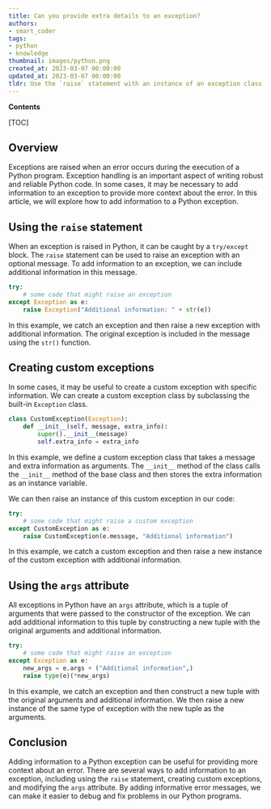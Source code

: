 ```yaml
---
title: Can you provide extra details to an exception?
authors:
- smart_coder
tags:
- python
- knowledge
thumbnail: images/python.png
created_at: 2023-03-07 00:00:00
updated_at: 2023-03-07 00:00:00
tldr: Use the `raise` statement with an instance of an exception class and pass additional information to the constructor of the exception class.
---
```


**Contents**

[TOC]

## Overview

Exceptions are raised when an error occurs during the execution of a Python program. Exception handling is an important aspect of writing robust and reliable Python code. In some cases, it may be necessary to add information to an exception to provide more context about the error. In this article, we will explore how to add information to a Python exception.

## Using the `raise` statement

When an exception is raised in Python, it can be caught by a `try/except` block. The `raise` statement can be used to raise an exception with an optional message. To add information to an exception, we can include additional information in this message.

```python
try:
    # some code that might raise an exception
except Exception as e:
    raise Exception("Additional information: " + str(e))
```

In this example, we catch an exception and then raise a new exception with additional information. The original exception is included in the message using the `str()` function.

## Creating custom exceptions

In some cases, it may be useful to create a custom exception with specific information. We can create a custom exception class by subclassing the built-in `Exception` class.

```python
class CustomException(Exception):
    def __init__(self, message, extra_info):
        super().__init__(message)
        self.extra_info = extra_info
```

In this example, we define a custom exception class that takes a message and extra information as arguments. The `__init__` method of the class calls the `__init__` method of the base class and then stores the extra information as an instance variable.

We can then raise an instance of this custom exception in our code:

```python
try:
    # some code that might raise a custom exception
except CustomException as e:
    raise CustomException(e.message, "Additional information")
```

In this example, we catch a custom exception and then raise a new instance of the custom exception with additional information.

## Using the `args` attribute

All exceptions in Python have an `args` attribute, which is a tuple of arguments that were passed to the constructor of the exception. We can add additional information to this tuple by constructing a new tuple with the original arguments and additional information.

```python
try:
    # some code that might raise an exception
except Exception as e:
    new_args = e.args + ("Additional information",)
    raise type(e)(*new_args)
```

In this example, we catch an exception and then construct a new tuple with the original arguments and additional information. We then raise a new instance of the same type of exception with the new tuple as the arguments.

## Conclusion

Adding information to a Python exception can be useful for providing more context about an error. There are several ways to add information to an exception, including using the `raise` statement, creating custom exceptions, and modifying the `args` attribute. By adding informative error messages, we can make it easier to debug and fix problems in our Python programs.

